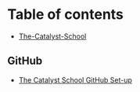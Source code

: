 # Table of contents

* [The-Catalyst-School](README.md)

## GitHub

* [The Catalyst School GitHub Set-up](github/untitled.md)

